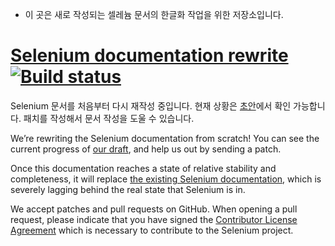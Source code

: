 * 이 곳은 새로 작성되는 셀레늄 문서의 한글화 작업을 위한 저장소입니다.

# [Selenium documentation rewrite](https://seleniumhq.github.io/docs/) [![Build status](https://travis-ci.org/SeleniumHQ/docs.svg)](https://travis-ci.org/SeleniumHQ/docs)

Selenium 문서를 처음부터 다시 재작성 중입니다. 
현재 상황은 [초안](//seleniumhq.github.io/docs)에서 확인 가능합니다.
패치를 작성해서 문서 작성을 도울 수 있습니다. 

We’re rewriting the Selenium documentation from scratch!
You can see the current progress of [our draft](//seleniumhq.github.io/docs),
and help us out by sending a patch.

Once this documentation reaches
a state of relative stability and completeness,
it will replace [the existing Selenium documentation](http://docs.seleniumhq.org/docs/),
which is severely lagging
behind the real state that Selenium is in.

We accept patches and pull requests on GitHub.
When opening a pull request,
please indicate that you have signed the
[Contributor License Agreement](//spreadsheets.google.com/spreadsheet/viewform?hl=en_US&formkey=dFFjXzBzM1VwekFlOWFWMjFFRjJMRFE6MQ#gid=0)
which is necessary to contribute to the Selenium project.
